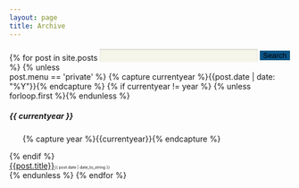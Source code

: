 ```yaml
---
layout: page
title: Archive
---
```

<style>
li{
    list-style-type:none;
}
#searchBar {
    font-size: 80%;
    padding: 0.43em 0 0.57em;
    #search {
        float: right;
        #searchString {
            width: 283px;
            border: none;
            box-shadow: 0 1px 2px rgba(0, 0, 0, 0.2) inset;
            padding: 0.3em 0.6em;
            background-color: #f6f5ea;
            margin-right: 0;
        }
        #searchButton {
            paddign: 0.3em 0.6em;
            background-color: #0B5485;
            border: 1px solid #f6f5ea;
            margin-left: 0;
            color: $white;
            -webkit-appearance: none;
            border-radius: 0;
        }
        #archives {
            line-height: 2;
            float: left;
            color: $black;
            text-wrap: avoid;
        }
    }
}
</style>
<div id="home-search" class="home">
    <script>
        (function() {
            var cx = '[Your CSE Search ID]';
            var gcse = document.createElement('script');
            gcse.type = 'text/javascript';
            gcse.async = true;
            gcse.src = (document.location.protocol == 'https:' ? 'https:' : 'http:') +
            '//www.google.com/cse/cse.js?cx=' + cx;
            var s = document.getElementsByTagName('script')[0];
            s.parentNode.insertBefore(gcse, s);
        })();
    </script>
    <gcse:search queryParameterName="searchString"></gcse:search>
</div>
<div class="grid" id="searchBar">
    <div>
        <div id="search">
            <form role="search" method="get" action="{{ site.baseurl }}//search/">
                <input id="searchString" name="searchString"
                    placeholder=" " type="text">
                <input id="searchButton" name="googleSearchName" type="button" value="Search">
            </form>
        </div>
    </div>
</div>
<div class="sidebar-archive">
    <div class="post">
        {% for post in site.posts %}
            {% unless post.menu == 'private' %}
            {% capture currentyear %}{{post.date | date: "%Y"}}{% endcapture %}
            {% if currentyear != year %}
                {% unless forloop.first %}{% endunless %}
                    <h5>{{ currentyear }}</h5>
                    <ul class="posts">
                    {% capture year %}{{currentyear}}{% endcapture %}
                    </ul>
                {% endif %}
            <li><a href="{{post.url | prepend: site.baseurl | prepend: site.url}}">{{post.title}}</a><span style="font-size:0.5em">{{ post.date | date_to_string }}</span></li>
            {% endunless %}
        {% endfor %}
    </div>
</div>